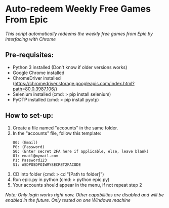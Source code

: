 # Auto-redeem Weekly Free Games From Epic
*This script automatically redeems the weekly free games from Epic by interfacing with Chrome*

## Pre-requisites:
- Python 3 installed (Don't know if older versions works)
- Google Chrome installed
- ChromeDriver installed (https://chromedriver.storage.googleapis.com/index.html?path=80.0.3987.106/)
- Selenium installed (cmd: > pip install selenium)
- PyOTP installed (cmd: > pip install pyotp)

## How to set-up:
1. Create a file named "accounts" in the same folder.
2. In the "accounts" file, 
follow this template:
    ```
    U0: (Email)
    P0: (Password)
    S0: (Enter secret 2FA here if applicable, else, leave blank)  
    U1: email@mymail.com
    P1: Password123
    S1: ASDPOSDPOIWMYSECRET2FACODE
    ```
3. CD into folder (cmd: > cd "[Path to folder]")
4. Run epic.py in python (cmd: > python epic.py)
5. Your accounts should appear in the menu, if not repeat step 2

*Note: Only login works right now. Other capabilities are disabled and will be enabled in the future. Only tested on one Windows machine*